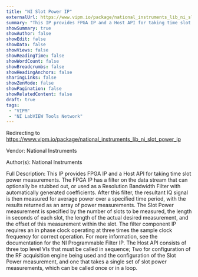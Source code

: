 ```yaml
---
title: "NI Slot Power IP"
externalUrl: https://www.vipm.io/package/national_instruments_lib_ni_slot_power_ip
summary: "This IP provides FPGA IP and a Host API for taking time slot power measurements."
showSummary: true
showAuthor: false
showEdit: false
showData: false
showViews: false
showReadingTime: false
showWordCount: false
showBreadcrumbs: false
showHeadingAnchors: false
sharingLinks: false
showZenMode: false
showPagination: false
showRelatedContent: false
draft: true
tags:
 - "VIPM"
 - "NI LabVIEW Tools Network"
---
```


Redirecting to https://www.vipm.io/package/national_instruments_lib_ni_slot_power_ip

Vendor: National Instruments

Author(s): National Instruments
 
Full Description:
This IP provides FPGA IP and a Host API for taking time slot power measurements. The FPGA IP has a filter on the data stream that can optionally be stubbed out, or used as a Resolution Bandwidth Filter with automatically generated coefficients. After this filter, the resultant IQ signal is then measured for average power over a specified time period, with the results returned as an array of power measurements.
The Slot Power measurement is specified by the number of slots to be measured, the length in seconds of each slot, the length of the actual desired measurement, and the offset of this measurement within the slot.
The filter component IP requires an in phase clock operating at three times the sample clock frequency for correct operation. For more information, see the documentation for the NI Programmable Filter IP.
The Host API consists of three top level VIs that must be called in sequence; Two for configuration of the RF acquisition engine being used and the configuration of the Slot Power measurement, and one that takes a single set of slot power measurements, which can be called once or in a loop.